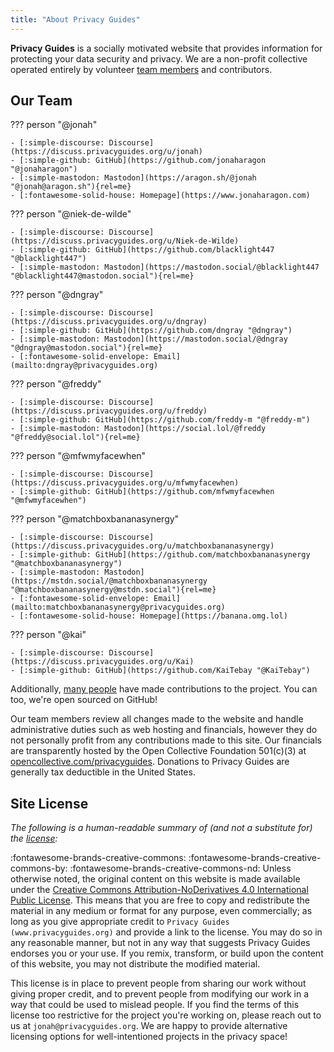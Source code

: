 ```yaml
---
title: "About Privacy Guides"
---
```


**Privacy Guides** is a socially motivated website that provides information for protecting your data security and privacy. We are a non-profit collective operated entirely by volunteer [team members](https://discuss.privacyguides.org/g/team) and contributors.

## Our Team

??? person "@jonah"

    - [:simple-discourse: Discourse](https://discuss.privacyguides.org/u/jonah)
    - [:simple-github: GitHub](https://github.com/jonaharagon "@jonaharagon")
    - [:simple-mastodon: Mastodon](https://aragon.sh/@jonah "@jonah@aragon.sh"){rel=me}
    - [:fontawesome-solid-house: Homepage](https://www.jonaharagon.com)

??? person "@niek-de-wilde"

    - [:simple-discourse: Discourse](https://discuss.privacyguides.org/u/Niek-de-Wilde)
    - [:simple-github: GitHub](https://github.com/blacklight447 "@blacklight447")
    - [:simple-mastodon: Mastodon](https://mastodon.social/@blacklight447 "@blacklight447@mastodon.social"){rel=me}

??? person "@dngray"

    - [:simple-discourse: Discourse](https://discuss.privacyguides.org/u/dngray)
    - [:simple-github: GitHub](https://github.com/dngray "@dngray")
    - [:simple-mastodon: Mastodon](https://mastodon.social/@dngray "@dngray@mastodon.social"){rel=me}
    - [:fontawesome-solid-envelope: Email](mailto:dngray@privacyguides.org)

??? person "@freddy"

    - [:simple-discourse: Discourse](https://discuss.privacyguides.org/u/freddy)
    - [:simple-github: GitHub](https://github.com/freddy-m "@freddy-m")
    - [:simple-mastodon: Mastodon](https://social.lol/@freddy "@freddy@social.lol"){rel=me}

??? person "@mfwmyfacewhen"

    - [:simple-discourse: Discourse](https://discuss.privacyguides.org/u/mfwmyfacewhen)
    - [:simple-github: GitHub](https://github.com/mfwmyfacewhen "@mfwmyfacewhen")

??? person "@matchboxbananasynergy"

    - [:simple-discourse: Discourse](https://discuss.privacyguides.org/u/matchboxbananasynergy)
    - [:simple-github: GitHub](https://github.com/matchboxbananasynergy "@matchboxbananasynergy")
    - [:simple-mastodon: Mastodon](https://mstdn.social/@matchboxbananasynergy "@matchboxbananasynergy@mstdn.social"){rel=me}
    - [:fontawesome-solid-envelope: Email](mailto:matchboxbananasynergy@privacyguides.org)
    - [:fontawesome-solid-house: Homepage](https://banana.omg.lol)

??? person "@kai"

    - [:simple-discourse: Discourse](https://discuss.privacyguides.org/u/Kai)
    - [:simple-github: GitHub](https://github.com/KaiTebay "@KaiTebay")

Additionally, [many people](https://github.com/privacyguides/privacyguides.org/graphs/contributors) have made contributions to the project. You can too, we're open sourced on GitHub!

Our team members review all changes made to the website and handle administrative duties such as web hosting and financials, however they do not personally profit from any contributions made to this site. Our financials are transparently hosted by the Open Collective Foundation 501(c)(3) at [opencollective.com/privacyguides](https://opencollective.com/privacyguides). Donations to Privacy Guides are generally tax deductible in the United States.

## Site License

*The following is a human-readable summary of (and not a substitute for) the [license](https://github.com/privacyguides/privacyguides.org/blob/main/LICENSE):*

:fontawesome-brands-creative-commons: :fontawesome-brands-creative-commons-by: :fontawesome-brands-creative-commons-nd: Unless otherwise noted, the original content on this website is made available under the [Creative Commons Attribution-NoDerivatives 4.0 International Public License](https://github.com/privacyguides/privacyguides.org/blob/main/LICENSE). This means that you are free to copy and redistribute the material in any medium or format for any purpose, even commercially; as long as you give appropriate credit to `Privacy Guides (www.privacyguides.org)` and provide a link to the license. You may do so in any reasonable manner, but not in any way that suggests Privacy Guides endorses you or your use. If you remix, transform, or build upon the content of this website, you may not distribute the modified material.

This license is in place to prevent people from sharing our work without giving proper credit, and to prevent people from modifying our work in a way that could be used to mislead people. If you find the terms of this license too restrictive for the project you're working on, please reach out to us at `jonah@privacyguides.org`. We are happy to provide alternative licensing options for well-intentioned projects in the privacy space!
